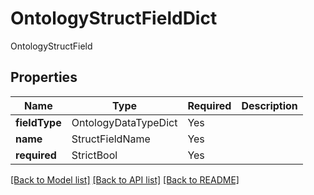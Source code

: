 # OntologyStructFieldDict

OntologyStructField

## Properties
| Name | Type | Required | Description |
| ------------ | ------------- | ------------- | ------------- |
**fieldType** | OntologyDataTypeDict | Yes |  |
**name** | StructFieldName | Yes |  |
**required** | StrictBool | Yes |  |


[[Back to Model list]](../../README.md#documentation-for-models) [[Back to API list]](../../README.md#documentation-for-api-endpoints) [[Back to README]](../../README.md)
